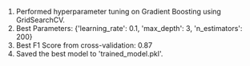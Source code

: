 1. Performed hyperparameter tuning on Gradient Boosting using GridSearchCV.
2. Best Parameters: {'learning_rate': 0.1, 'max_depth': 3, 'n_estimators': 200}
3. Best F1 Score from cross-validation: 0.87
4. Saved the best model to 'trained_model.pkl'.
